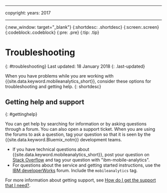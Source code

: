 ----

copyright:
 years: 2017

---

{:new_window: target="_blank"}
{:shortdesc: .shortdesc}
{:screen:.screen}
{:codeblock:.codeblock}
{:pre: .pre}
{:tip: .tip}

# Troubleshooting
{: #troubleshooting}
Last updated: 18 January 2018
{: .last-updated}

When you have problems while you are working with {{site.data.keyword.mobileanalytics_short}}, consider these options for troubleshooting and getting help.
{: shortdesc}

## Getting help and support
{: #gettinghelp}

You can get help by searching for information or by asking questions through a forum. You can also open a support ticket. When you are using the forums to ask a question, tag your question so that it is seen by the {{site.data.keyword.Bluemix_notm}} development teams.
  * If you have technical questions about {{site.data.keyword.mobileanalytics_short}}, post your question on [Stack Overflow](https://stackoverflow.com/questions/tagged/ibm-mobile-services) and tag your question with "ibm-mobile-analytics".
  * For questions about the service and getting started instructions, use the [IBM developerWorks](  https://developer.ibm.com/answers/topics/bluemix-mobile-services/) forum. Include the `mobileanalytics` tag.

For more information about getting support, see [How do I get the support that I need?](/docs/get-support/howtogetsupport.html#getting-customer-support).
